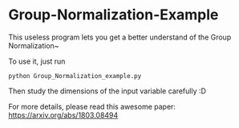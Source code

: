 # Group-Normalization-Example
This useless program lets you get a better understand of the Group Normalization~

To use it, just run
```
python Group_Normalization_example.py 
```
Then study the dimensions of the input variable carefully :D

For more details, please read this awesome paper: https://arxiv.org/abs/1803.08494
